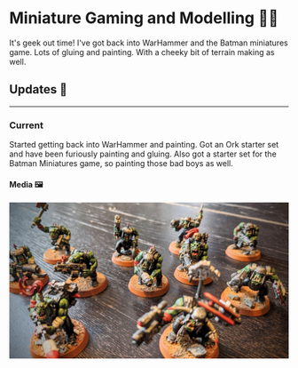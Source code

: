 # Miniature Gaming and Modelling 👨‍🎨

It's geek out time! I've got back into WarHammer and the Batman miniatures game. Lots of gluing and painting. With a cheeky bit of terrain making as well.

## Updates 🔼

---

### Current

Started getting back into WarHammer and painting. Got an Ork starter set and have been furiously painting and gluing. Also got a starter set for the Batman Miniatures game, so painting those bad boys as well.

#### Media 🖼

![Ork Boyz](../assets/ork-boyz.jpg)
